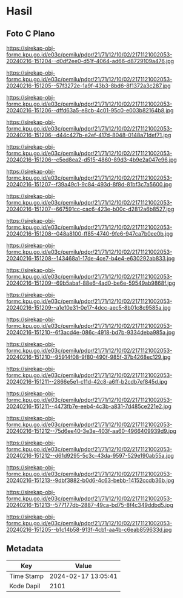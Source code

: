 # Hasil

## Foto C Plano

https://sirekap-obj-formc.kpu.go.id/e03c/pemilu/pdpr/21/71/12/10/02/2171121002053-20240216-151204--d0df2ee0-d51f-4064-ad66-d8729109a476.jpg

https://sirekap-obj-formc.kpu.go.id/e03c/pemilu/pdpr/21/71/12/10/02/2171121002053-20240216-151205--57f3272e-1a9f-43b3-8bd6-8f1372a3c287.jpg

https://sirekap-obj-formc.kpu.go.id/e03c/pemilu/pdpr/21/71/12/10/02/2171121002053-20240216-151206--dffd63a5-e8cb-4c01-95c0-e003b82164b8.jpg

https://sirekap-obj-formc.kpu.go.id/e03c/pemilu/pdpr/21/71/12/10/02/2171121002053-20240216-151206--d44c427b-e2ef-417d-8048-0148a71def71.jpg

https://sirekap-obj-formc.kpu.go.id/e03c/pemilu/pdpr/21/71/12/10/02/2171121002053-20240216-151206--c5ed8ea2-d515-4860-89d3-4b9e2a047e96.jpg

https://sirekap-obj-formc.kpu.go.id/e03c/pemilu/pdpr/21/71/12/10/02/2171121002053-20240216-151207--f39a49c1-9c84-493d-8f8d-81bf3c7a5600.jpg

https://sirekap-obj-formc.kpu.go.id/e03c/pemilu/pdpr/21/71/12/10/02/2171121002053-20240216-151207--667591cc-cac6-423e-b00c-d2812a6b8527.jpg

https://sirekap-obj-formc.kpu.go.id/e03c/pemilu/pdpr/21/71/12/10/02/2171121002053-20240216-151208--048a8100-ff85-4740-9fe6-947ca7b0ee0b.jpg

https://sirekap-obj-formc.kpu.go.id/e03c/pemilu/pdpr/21/71/12/10/02/2171121002053-20240216-151208--143468a1-17de-4ce7-b4e4-e630292ab833.jpg

https://sirekap-obj-formc.kpu.go.id/e03c/pemilu/pdpr/21/71/12/10/02/2171121002053-20240216-151209--69b5abaf-88e6-4ad0-be6e-59549ab9868f.jpg

https://sirekap-obj-formc.kpu.go.id/e03c/pemilu/pdpr/21/71/12/10/02/2171121002053-20240216-151209--a1e10e31-0e17-4dcc-aec5-8b01c8c9585a.jpg

https://sirekap-obj-formc.kpu.go.id/e03c/pemilu/pdpr/21/71/12/10/02/2171121002053-20240216-151210--6f3acd4e-086c-4918-bd7b-9334deba985a.jpg

https://sirekap-obj-formc.kpu.go.id/e03c/pemilu/pdpr/21/71/12/10/02/2171121002053-20240216-151210--95914f08-9f80-490f-985f-37b4268ec129.jpg

https://sirekap-obj-formc.kpu.go.id/e03c/pemilu/pdpr/21/71/12/10/02/2171121002053-20240216-151211--2866e5e1-c11d-42c8-a6ff-b2cdb7ef845d.jpg

https://sirekap-obj-formc.kpu.go.id/e03c/pemilu/pdpr/21/71/12/10/02/2171121002053-20240216-151211--4473fb7e-eeb4-4c3b-a831-7d485ce221e2.jpg

https://sirekap-obj-formc.kpu.go.id/e03c/pemilu/pdpr/21/71/12/10/02/2171121002053-20240216-151212--75d6ee40-3e3e-403f-aa60-4966409939d9.jpg

https://sirekap-obj-formc.kpu.go.id/e03c/pemilu/pdpr/21/71/12/10/02/2171121002053-20240216-151212--d61d9295-5c3c-43da-9597-529e190ab55a.jpg

https://sirekap-obj-formc.kpu.go.id/e03c/pemilu/pdpr/21/71/12/10/02/2171121002053-20240216-151213--9dbf3882-b0d6-4c63-bebb-14152ccdb36b.jpg

https://sirekap-obj-formc.kpu.go.id/e03c/pemilu/pdpr/21/71/12/10/02/2171121002053-20240216-151213--577177db-2887-49ca-bd75-8f4c349ddbd5.jpg

https://sirekap-obj-formc.kpu.go.id/e03c/pemilu/pdpr/21/71/12/10/02/2171121002053-20240216-151205--b1c14b58-913f-4cb1-aa4b-c6eab859633d.jpg


## Metadata

| Key        | Value               |
| ---------- | ------------------- |
| Time Stamp | 2024-02-17 13:05:41 |
| Kode Dapil | 2101                |




